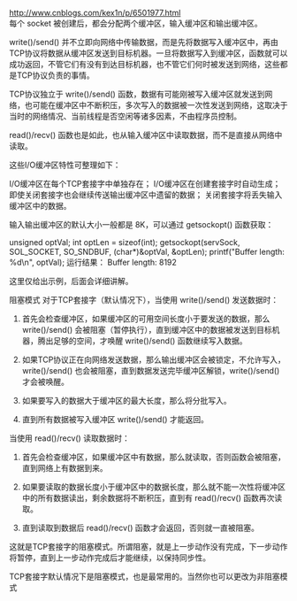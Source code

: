 http://www.cnblogs.com/kex1n/p/6501977.html<br>
每个 socket 被创建后，都会分配两个缓冲区，输入缓冲区和输出缓冲区。

write()/send() 并不立即向网络中传输数据，而是先将数据写入缓冲区中，再由TCP协议将数据从缓冲区发送到目标机器。一旦将数据写入到缓冲区，函数就可以成功返回，不管它们有没有到达目标机器，也不管它们何时被发送到网络，这些都是TCP协议负责的事情。

TCP协议独立于 write()/send() 函数，数据有可能刚被写入缓冲区就发送到网络，也可能在缓冲区中不断积压，多次写入的数据被一次性发送到网络，这取决于当时的网络情况、当前线程是否空闲等诸多因素，不由程序员控制。

read()/recv() 函数也是如此，也从输入缓冲区中读取数据，而不是直接从网络中读取。

这些I/O缓冲区特性可整理如下：

I/O缓冲区在每个TCP套接字中单独存在；
I/O缓冲区在创建套接字时自动生成；
即使关闭套接字也会继续传送输出缓冲区中遗留的数据；
关闭套接字将丢失输入缓冲区中的数据。

输入输出缓冲区的默认大小一般都是 8K，可以通过 getsockopt() 函数获取：

unsigned optVal;
int optLen = sizeof(int);
getsockopt(servSock, SOL_SOCKET, SO_SNDBUF, (char*)&optVal, &optLen);
printf("Buffer length: %d\n", optVal);
运行结果：
Buffer length: 8192

这里仅给出示例，后面会详细讲解。

阻塞模式
对于TCP套接字（默认情况下），当使用 write()/send() 发送数据时：
1) 首先会检查缓冲区，如果缓冲区的可用空间长度小于要发送的数据，那么 write()/send() 会被阻塞（暂停执行），直到缓冲区中的数据被发送到目标机器，腾出足够的空间，才唤醒 write()/send() 函数继续写入数据。

2) 如果TCP协议正在向网络发送数据，那么输出缓冲区会被锁定，不允许写入，write()/send() 也会被阻塞，直到数据发送完毕缓冲区解锁，write()/send() 才会被唤醒。

3) 如果要写入的数据大于缓冲区的最大长度，那么将分批写入。

4) 直到所有数据被写入缓冲区 write()/send() 才能返回。

当使用 read()/recv() 读取数据时：
1) 首先会检查缓冲区，如果缓冲区中有数据，那么就读取，否则函数会被阻塞，直到网络上有数据到来。

2) 如果要读取的数据长度小于缓冲区中的数据长度，那么就不能一次性将缓冲区中的所有数据读出，剩余数据将不断积压，直到有 read()/recv() 函数再次读取。

3) 直到读取到数据后 read()/recv() 函数才会返回，否则就一直被阻塞。

这就是TCP套接字的阻塞模式。所谓阻塞，就是上一步动作没有完成，下一步动作将暂停，直到上一步动作完成后才能继续，以保持同步性。

TCP套接字默认情况下是阻塞模式，也是最常用的。当然你也可以更改为非阻塞模式
